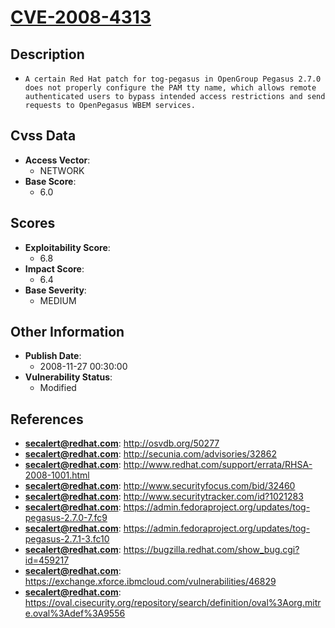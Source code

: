 
# [CVE-2008-4313](http://osvdb.org/50277)

## Description

- `A certain Red Hat patch for tog-pegasus in OpenGroup Pegasus 2.7.0 does not properly configure the PAM tty name, which allows remote authenticated users to bypass intended access restrictions and send requests to OpenPegasus WBEM services.`

## Cvss Data

- **Access Vector**:
  - NETWORK
- **Base Score**:
  - 6.0

## Scores

- **Exploitability Score**:
  - 6.8
- **Impact Score**:
  - 6.4
- **Base Severity**:
  - MEDIUM

## Other Information

- **Publish Date**:
  - 2008-11-27 00:30:00
- **Vulnerability Status**:
  - Modified

## References

- **secalert@redhat.com**: http://osvdb.org/50277
- **secalert@redhat.com**: http://secunia.com/advisories/32862
- **secalert@redhat.com**: http://www.redhat.com/support/errata/RHSA-2008-1001.html
- **secalert@redhat.com**: http://www.securityfocus.com/bid/32460
- **secalert@redhat.com**: http://www.securitytracker.com/id?1021283
- **secalert@redhat.com**: https://admin.fedoraproject.org/updates/tog-pegasus-2.7.0-7.fc9
- **secalert@redhat.com**: https://admin.fedoraproject.org/updates/tog-pegasus-2.7.1-3.fc10
- **secalert@redhat.com**: https://bugzilla.redhat.com/show_bug.cgi?id=459217
- **secalert@redhat.com**: https://exchange.xforce.ibmcloud.com/vulnerabilities/46829
- **secalert@redhat.com**: https://oval.cisecurity.org/repository/search/definition/oval%3Aorg.mitre.oval%3Adef%3A9556
